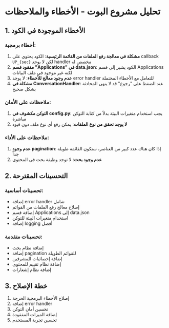 # تحليل مشروع البوت - الأخطاء والملاحظات

## 1. الأخطاء الموجودة في الكود

### أخطاء برمجية:
1. **مشكلة في معالجة رفع الملفات من القائمة الرئيسية**: الكود يحتوي على callback `UP_{sec}` لكن لا يوجد handler مخصص له
2. **مفقود قسم "Applications" في data.json**: الكود يشير إلى قسم Applications لكنه غير موجود في ملف البيانات
3. **عدم وجود معالج للأخطاء**: لا يوجد error handler للتعامل مع الأخطاء المحتملة
4. **مشكلة في ConversationHandler**: عند الضغط على "رجوع" قد لا ينهي المحادثة بشكل صحيح

### ملاحظات على الأمان:
1. **التوكن مكشوف في config.py**: يجب استخدام متغيرات البيئة بدلاً من كتابة التوكن مباشرة
2. **لا يوجد تحقق من نوع الملفات**: يمكن رفع أي نوع ملف دون قيود

### ملاحظات على الأداء:
1. **عدم وجود pagination**: إذا كان هناك عدد كبير من العناصر، ستكون القائمة طويلة جداً
2. **عدم وجود بحث**: لا توجد وظيفة بحث في المحتوى

## 2. التحسينات المقترحة

### تحسينات أساسية:
- إضافة error handler شامل
- إصلاح معالج رفع الملفات من القوائم
- إضافة قسم Applications إلى data.json
- استخدام متغيرات البيئة للتوكن
- إضافة logging أفضل

### تحسينات متقدمة:
- إضافة نظام بحث
- إضافة pagination للقوائم الطويلة
- إضافة إحصائيات للمشرفين
- إضافة نظام تقييم للمحتوى
- إضافة نظام إشعارات

## 3. خطة الإصلاح

1. إصلاح الأخطاء البرمجية الحرجة
2. إضافة error handler
3. تحسين أمان التوكن
4. إضافة الميزات المفقودة
5. تحسين تجربة المستخدم
